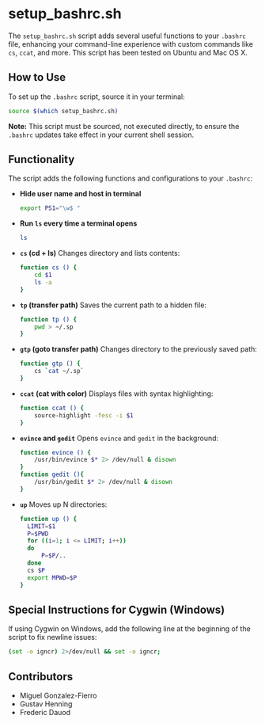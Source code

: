 # setup_bashrc.sh

The `setup_bashrc.sh` script adds several useful functions to your `.bashrc` file, enhancing your command-line experience with custom commands like `cs`, `ccat`, and more. This script has been tested on Ubuntu and Mac OS X.

## How to Use

To set up the `.bashrc` script, source it in your terminal:

```bash
source $(which setup_bashrc.sh)
```

**Note:** This script must be sourced, not executed directly, to ensure the `.bashrc` updates take effect in your current shell session.

## Functionality

The script adds the following functions and configurations to your `.bashrc`:

- **Hide user name and host in terminal**
    ```bash
    export PS1="\w$ "
    ```

- **Run `ls` every time a terminal opens**
    ```bash
    ls
    ```

- **`cs` (cd + ls)**
    Changes directory and lists contents:
    ```bash
    function cs () {
        cd $1
        ls -a
    }
    ```

- **`tp` (transfer path)**
    Saves the current path to a hidden file:
    ```bash
    function tp () {
        pwd > ~/.sp
    }
    ```

- **`gtp` (goto transfer path)**
    Changes directory to the previously saved path:
    ```bash
    function gtp () {
        cs `cat ~/.sp`
    }
    ```

- **`ccat` (cat with color)**
    Displays files with syntax highlighting:
    ```bash
    function ccat () {
        source-highlight -fesc -i $1
    }
    ```

- **`evince` and `gedit`**
    Opens `evince` and `gedit` in the background:
    ```bash
    function evince () {
        /usr/bin/evince $* 2> /dev/null & disown
    }
    function gedit (){
        /usr/bin/gedit $* 2> /dev/null & disown
    }
    ```

- **`up`**
    Moves up N directories:
    ```bash
    function up () {
      LIMIT=$1
      P=$PWD
      for ((i=1; i <= LIMIT; i++))
      do
          P=$P/..
      done
      cs $P
      export MPWD=$P
    }
    ```

## Special Instructions for Cygwin (Windows)

If using Cygwin on Windows, add the following line at the beginning of the script to fix newline issues:
```bash
(set -o igncr) 2>/dev/null && set -o igncr;
```

## Contributors

- Miguel Gonzalez-Fierro
- Gustav Henning
- Frederic Dauod
